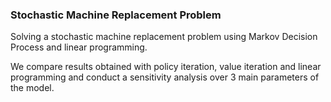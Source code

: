 ### Stochastic Machine Replacement Problem

Solving a stochastic machine replacement problem using Markov Decision Process and linear programming. 

We compare results obtained with policy iteration, value iteration and linear programming and conduct a sensitivity analysis over 3 main parameters of the model.

